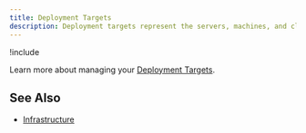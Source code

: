 ```yaml
---
title: Deployment Targets
description: Deployment targets represent the servers, machines, and cloud services where your software and services will be deployed
---
```


!include <deployment-targets>

Learn more about managing your [Deployment Targets](/docs/infrastructure/deployment-targets/index.md).

## See Also

- [Infrastructure](/docs/infrastructure/index.md)
